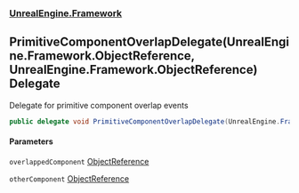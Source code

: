 ### [UnrealEngine.Framework](./UnrealEngine-Framework.md 'UnrealEngine.Framework')
## PrimitiveComponentOverlapDelegate(UnrealEngine.Framework.ObjectReference, UnrealEngine.Framework.ObjectReference) Delegate
Delegate for primitive component overlap events  
```csharp
public delegate void PrimitiveComponentOverlapDelegate(UnrealEngine.Framework.ObjectReference overlappedComponent, UnrealEngine.Framework.ObjectReference otherComponent);
```
#### Parameters
<a name='UnrealEngine-Framework-PrimitiveComponentOverlapDelegate(UnrealEngine-Framework-ObjectReference_UnrealEngine-Framework-ObjectReference)-overlappedComponent'></a>
`overlappedComponent` [ObjectReference](./ObjectReference.md 'UnrealEngine.Framework.ObjectReference')  
  
<a name='UnrealEngine-Framework-PrimitiveComponentOverlapDelegate(UnrealEngine-Framework-ObjectReference_UnrealEngine-Framework-ObjectReference)-otherComponent'></a>
`otherComponent` [ObjectReference](./ObjectReference.md 'UnrealEngine.Framework.ObjectReference')  
  
